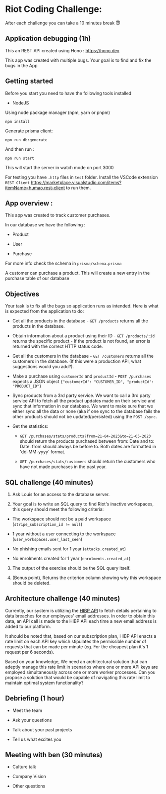 # Riot Coding Challenge:

After each challenge you can take a 10 minutes break 😇

## Application debugging (1h)

This an REST API created using Hono : https://hono.dev

This app was created with multiple bugs. Your goal is to find and fix the bugs in the App

## Getting started

Before you start you need to have the following tools installed

- NodeJS

Using node package manager (npm, yarn or pnpm)

`npm install`

Generate prisma client:

`npm run db:generate`

And then run :

`npm run start`

This will start the server in watch mode on port 3000

For testing you have `.http` files in `test` folder. Install the VSCode extension `REST Client` https://marketplace.visualstudio.com/items?itemName=humao.rest-client to run them.

## App overview :

This app was created to track customer purchases.

In our database we have the following :

- Product

- User

- Purchase

For more info check the schema in `prisma/schema.prisma`

A customer can purchase a product. This will create a new entry in the purchase table of our database

## Objectives

Your task is to fix all the bugs so application runs as intended. Here is what is expected from the application to do:

- Get all the products in the database - `GET /products` returns all the products in the database.

- Obtain information about a product using their ID - `GET /products/:id` returns the specific product - If the product is not found, an error is returned with the correct HTTP status code.

- Get all the customers in the database - `GET /customers` returns all the customers in the database. (If this were a production API, what suggestions would you add?).

- Make a purchase using `customerId` and `productId` - `POST /purchases` expects a JSON object `{"customerId": "CUSTOMER_ID", "productId": "PRODUCT_ID"}`

- Sync products from a 3rd party service. We want to call a 3rd party service API to fetch all the product updates made on their service and sync that information in our database. We want to make sure that we either sync all the data or none (aka if one sync to the database fails the other products should not be updated/persisted) using the `POST /sync`.

- Get the statistics:

  - `GET /purchases/stats/products?from=21-04-2023&to=21-05-2023` should return the products purchased between from: Date and to: Date. from should always be before to. Both dates are formatted in 'dd-MM-yyyy' format.

  - `GET /purchases/stats/customers` should return the customers who have not made purchases in the past year.

## SQL challenge (40 minutes)

1. Ask Louis for an access to the database server.

2. Your goal is to write an SQL query to find Riot's inactive workspaces, this query should meet the following criteria:

- The workspace should not be a paid workspace (`stripe_subscription_id != null`)

- 1 year without a user connecting to the workspace (`user_workspaces.user_last_seen`)

- No phishing emails sent for 1 year (`attacks.created_at`)

- No enrolments created for 1 year (`enrolments.created_at`)

3. The output of the exercise should be the SQL query itself.

4. (Bonus point), Returns the criterion column showing why this workspace should be deleted.

## Architecture challenge (40 minutes)

Currently, our system is utilizing the [HIBP API](https://haveibeenpwned.com/) to fetch details pertaining to data breaches for our employees' email addresses. In order to obtain this data, an API call is made to the HIBP API each time a new email address is added to our platform. 

It should be noted that, based on our subscription plan, HIBP API enacts a rate limit on each API key which stipulates the permissible number of requests that can be made per minute (eg. For the cheapest plan it's 1 request per 6 seconds). 

Based on your knowledge, We need an architectural solution that can adeptly manage this rate limit in scenarios where one or more API keys are employed simultaneously across one or more worker processes. Can you propose a solution that would be capable of navigating this rate limit to maintain optimal system functionality?

## Debriefing (1 hour)

- Meet the team

- Ask your questions

- Talk about your past projects

- Tell us what excites you

## Meeting with ben (30 minutes)

- Culture talk

- Company Vision

- Other questions
